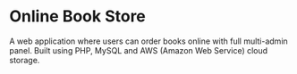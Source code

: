 # Online Book Store
A web application where users can order books online with full multi-admin panel. Built using PHP, MySQL and AWS (Amazon Web Service) cloud storage.
